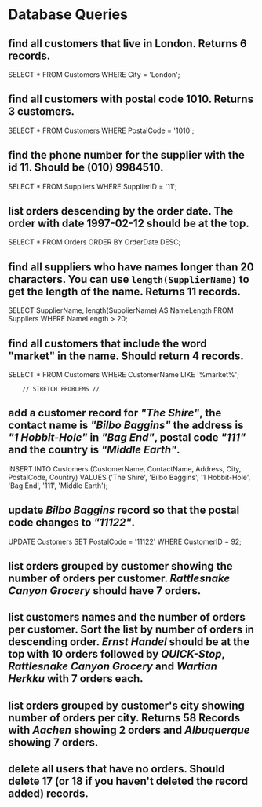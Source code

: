 # Database Queries


## find all customers that live in London. Returns 6 records.
SELECT * FROM Customers WHERE City = 'London';



## find all customers with postal code 1010. Returns 3 customers.
SELECT * FROM Customers WHERE PostalCode = '1010';


## find the phone number for the supplier with the id 11. Should be (010) 9984510.
SELECT * FROM Suppliers WHERE SupplierID = '11';


## list orders descending by the order date. The order with date 1997-02-12 should be at the top.
SELECT * FROM Orders ORDER BY OrderDate DESC;


## find all suppliers who have names longer than 20 characters. You can use `length(SupplierName)` to get the length of the name. Returns 11 records.
SELECT SupplierName, length(SupplierName) AS NameLength FROM Suppliers WHERE NameLength > 20;



## find all customers that include the word "market" in the name. Should return 4 records.
SELECT * FROM Customers WHERE CustomerName LIKE '%market%';



        // STRETCH PROBLEMS //


## add a customer record for _"The Shire"_, the contact name is _"Bilbo Baggins"_ the address is _"1 Hobbit-Hole"_ in _"Bag End"_, postal code _"111"_ and the country is _"Middle Earth"_.
INSERT INTO Customers (CustomerName, ContactName, Address, City, PostalCode, Country)
VALUES ('The Shire', 'Bilbo Baggins', '1 Hobbit-Hole', 'Bag End', '111', 'Middle Earth');


## update _Bilbo Baggins_ record so that the postal code changes to _"11122"_.
UPDATE Customers SET PostalCode = '11122' WHERE CustomerID = 92;


## list orders grouped by customer showing the number of orders per customer. _Rattlesnake Canyon Grocery_ should have 7 orders.



## list customers names and the number of orders per customer. Sort the list by number of orders in descending order. _Ernst Handel_ should be at the top with 10 orders followed by _QUICK-Stop_, _Rattlesnake Canyon Grocery_ and _Wartian Herkku_ with 7 orders each.

## list orders grouped by customer's city showing number of orders per city. Returns 58 Records with _Aachen_ showing 2 orders and _Albuquerque_ showing 7 orders.



## delete all users that have no orders. Should delete 17 (or 18 if you haven't deleted the record added) records.

